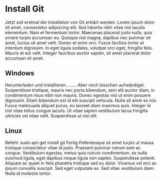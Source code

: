 # Install Git

Jetzt soll erstmal die Installation von Git erklärt werden. Lorem ipsum dolor sit amet, consectetur adipiscing elit. Sed lobortis nibh vitae nisl iaculis elementum. Nam et fermentum tortor. Maecenas placerat justo nulla, quis ornare turpis accumsan eu. Quisque nisl magna, dapibus nec pulvinar sit amet, luctus sit amet velit. Donec et enim orci. Fusce facilisis tortor at interdum dignissim. In eget ligula sodales, volutpat orci eget, fringilla felis. Mauris et est velit. Integer faucibus auctor sapien, sit amet placerat dolor accumsan sit amet.

## Windows

Herunterladen und installieren......... Aber noch bisschen aufwändiger.
Suspendisse tristique, mauris nec porta bibendum, sem elit auctor diam, in condimentum risus nibh non mauris. Donec egestas nisi ut enim posuere dignissim. Etiam bibendum est id elit suscipit vehicula. Nulla sit amet ex nisi. Fusce malesuada aliquet purus, eu laoreet diam maximus quis. Integer id nisl vitae tellus congue iaculis. Ut vitae sapien vestibulum lacus fringilla ultricies vel vitae velit. Suspendisse ut nisi elit.

## Linux
Befehl: sudo apt-get install git
Fertig
Pellentesque sit amet turpis ut massa tristique consectetur vitae id justo. Praesent pulvinar rutrum sem ac congue. Vestibulum egestas, metus quis rutrum condimentum, ex nulla euismod ligula, eget dapibus neque ligula non sapien. Suspendisse potenti. Aliquam ac quam in felis pharetra tristique sed eu dolor. Vivamus vel orci ac ipsum convallis suscipit. Sed eget vulputate ex. Sed vitae vestibulum diam. Nulla id molestie tortor.

